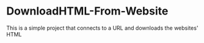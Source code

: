 # DownloadHTML-From-Website
This is a simple project that connects to a URL and downloads the websites' HTML
